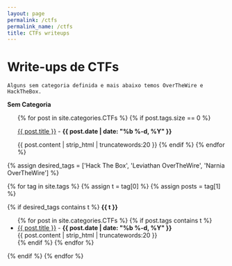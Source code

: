 ```yaml
---
layout: page
permalink: /ctfs
permalink_name: /ctfs
title: CTFs writeups
---
```


# Write-ups de CTFs
`Alguns sem categoria definida e mais abaixo temos OverTheWire e HackTheBox.`

<strong>Sem Categoria</strong>
<ul>
{% for post in site.categories.CTFs %}
  {% if post.tags.size == 0 %}
  <p><a href="{{ post.url }}">{{ post.title }}</a> - <b>{{ post.date | date: "%b %-d, %Y" }}</b></p>

  {{ post.content | strip_html | truncatewords:20 }}
  {% endif %}
{% endfor %}
</ul>

{% assign desired_tags = ['Hack The Box', 'Leviathan OverTheWire', 'Narnia OverTheWire'] %}

{% for tag in site.tags %}
  {% assign t = tag[0] %}
  {% assign posts = tag[1] %}

  {% if desired_tags contains t %}
    <strong>{{ t }}</strong>
    <ul>
      {% for post in site.categories.CTFs %}
        {% if post.tags contains t %}
          <li>
            <a href="{{ post.url }}">{{ post.title }}</a> - <b>{{ post.date | date: "%b %-d, %Y" }}</b><br>
            {{ post.content | strip_html | truncatewords:20 }}
          </li>
        {% endif %}
      {% endfor %}
    </ul>
  {% endif %}
{% endfor %}


